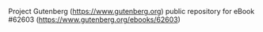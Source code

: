 Project Gutenberg (https://www.gutenberg.org) public repository for eBook #62603 (https://www.gutenberg.org/ebooks/62603)
